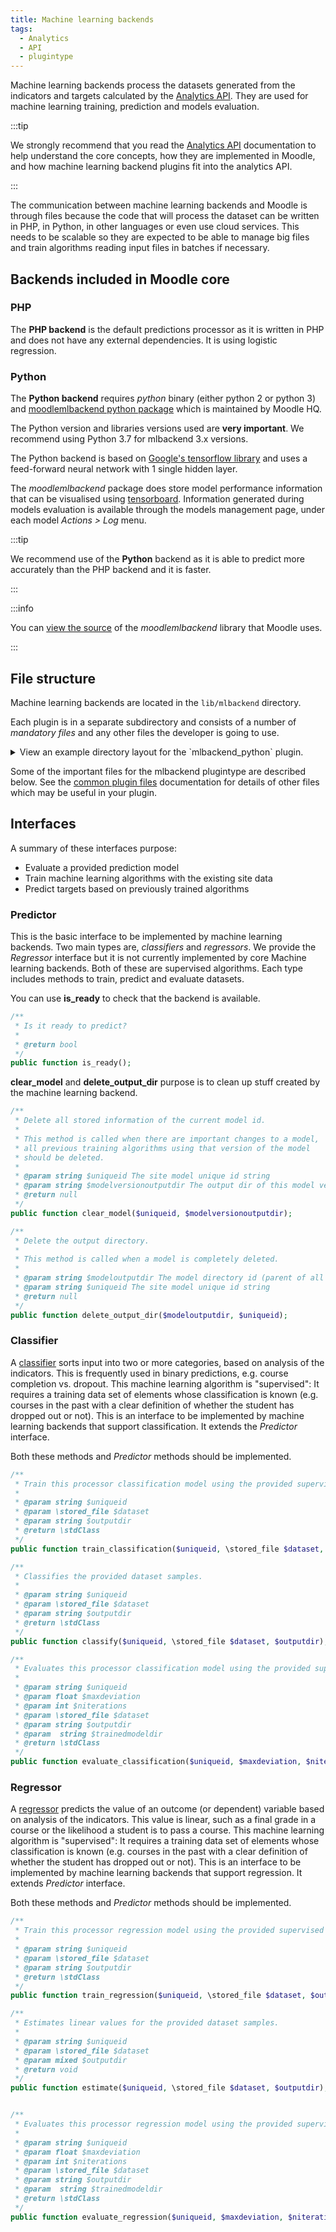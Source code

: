 ```yaml
---
title: Machine learning backends
tags:
  - Analytics
  - API
  - plugintype
---
```


<!-- cspell:ignore tensorboard -->
<!-- cspell:ignore moodlemlbackend -->

Machine learning backends process the datasets generated from the indicators and targets calculated by the [Analytics API](../../subsystems/analytics/index.md). They are used for machine learning training, prediction and models evaluation.

:::tip

We strongly recommend that you read the [Analytics API](../../subsystems/analytics/index.md) documentation to help understand the core concepts, how they are implemented in Moodle, and how machine learning backend plugins fit into the analytics API.

:::

The communication between machine learning backends and Moodle is through files because the code that will process the dataset can be written in PHP, in Python, in other languages or even use cloud services. This needs to be scalable so they are expected to be able to manage big files and train algorithms reading input files in batches if necessary.

## Backends included in Moodle core

### PHP

The **PHP backend** is the default predictions processor as it is written in PHP and does not have any external dependencies. It is using logistic regression.

### Python

The **Python backend** requires *python* binary (either python 2 or python 3) and [moodlemlbackend python package](https://pypi.python.org/pypi?name=moodlemlbackend&version=0.0.5&:action=display) which is maintained by Moodle HQ.

The Python version and libraries versions used are **very important**. We recommend using Python 3.7 for mlbackend 3.x versions.

The Python backend is based on [Google's tensorflow library](https://www.tensorflow.org/) and uses a feed-forward neural network with 1 single hidden layer.

The *moodlemlbackend* package does store model performance information that can be visualised using [tensorboard](https://www.tensorflow.org/get_started/summaries_and_tensorboard). Information generated during models evaluation is available through the models management page, under each model *Actions > Log* menu.

:::tip

We recommend use of the **Python** backend as it is able to predict more accurately than the PHP backend and it is faster.

:::

:::info

You can [view the source](https://github.com/moodlehq/moodle-mlbackend-python) of the _moodlemlbackend_ library that Moodle uses.

:::

## File structure

Machine learning backends are located in the `lib/mlbackend` directory.

Each plugin is in a separate subdirectory and consists of a number of _mandatory files_ and any other files the developer is going to use.

<details>
  <summary>View an example directory layout for the `mlbackend_python` plugin.</summary>

```console
lib/mlbackend/python
├── classes
│   ├── privacy
│   │   └── provider.php
│   └── processor.php
├── lang
│   └── en
│       └── mlbackend_python.php
├── phpunit.xml
├── settings.php
├── tests
│   └── processor_test.php
├── upgrade.txt
└── version.php
```

</details>

Some of the important files for the mlbackend plugintype are described below. See the [common plugin files](../commonfiles) documentation for details of other files which may be useful in your plugin.

## Interfaces

A summary of these interfaces purpose:

- Evaluate a provided prediction model
- Train machine learning algorithms with the existing site data
- Predict targets based on previously trained algorithms

### Predictor

This is the basic interface to be implemented by machine learning backends. Two main types are, *classifiers* and *regressors*. We provide the *Regressor* interface but it is not currently implemented by core Machine learning backends. Both of these are supervised algorithms. Each type includes methods to train, predict and evaluate datasets.

You can use **is_ready** to check that the backend is available.

```php
/**
 * Is it ready to predict?
 *
 * @return bool
 */
public function is_ready();
```

**clear_model** and **delete_output_dir** purpose is to clean up stuff created by the machine learning backend.

```php
/**
 * Delete all stored information of the current model id.
 *
 * This method is called when there are important changes to a model,
 * all previous training algorithms using that version of the model
 * should be deleted.
 *
 * @param string $uniqueid The site model unique id string
 * @param string $modelversionoutputdir The output dir of this model version
 * @return null
 */
public function clear_model($uniqueid, $modelversionoutputdir);

/**
 * Delete the output directory.
 *
 * This method is called when a model is completely deleted.
 *
 * @param string $modeloutputdir The model directory id (parent of all model versions subdirectories).
 * @param string $uniqueid The site model unique id string
 * @return null
 */
public function delete_output_dir($modeloutputdir, $uniqueid);
```

### Classifier

A [classifier](https://en.wikipedia.org/wiki/Statistical_classification) sorts input into two or more categories, based on analysis of the indicators. This is frequently used in binary predictions, e.g. course completion vs. dropout. This machine learning algorithm is "supervised": It requires a training data set of elements whose classification is known (e.g. courses in the past with a clear definition of whether the student has dropped out or not). This is an interface to be implemented by machine learning backends that support classification. It extends the *Predictor* interface.

Both these methods and *Predictor* methods should be implemented.

```php
/**
 * Train this processor classification model using the provided supervised learning dataset.
 *
 * @param string $uniqueid
 * @param \stored_file $dataset
 * @param string $outputdir
 * @return \stdClass
 */
public function train_classification($uniqueid, \stored_file $dataset, $outputdir);

/**
 * Classifies the provided dataset samples.
 *
 * @param string $uniqueid
 * @param \stored_file $dataset
 * @param string $outputdir
 * @return \stdClass
 */
public function classify($uniqueid, \stored_file $dataset, $outputdir);

/**
 * Evaluates this processor classification model using the provided supervised learning dataset.
 *
 * @param string $uniqueid
 * @param float $maxdeviation
 * @param int $niterations
 * @param \stored_file $dataset
 * @param string $outputdir
 * @param  string $trainedmodeldir
 * @return \stdClass
 */
public function evaluate_classification($uniqueid, $maxdeviation, $niterations, \stored_file $dataset, $outputdir);
```

### Regressor

A [regressor](https://en.wikipedia.org/wiki/Regression_analysis) predicts the value of an outcome (or dependent) variable based on analysis of the indicators. This value is linear, such as a final grade in a course or the likelihood a student is to pass a course. This machine learning algorithm is "supervised": It requires a training data set of elements whose classification is known (e.g. courses in the past with a clear definition of whether the student has dropped out or not). This is an interface to be implemented by machine learning backends that support regression. It extends *Predictor* interface.

Both these methods and *Predictor* methods should be implemented.

```php
/**
 * Train this processor regression model using the provided supervised learning dataset.
 *
 * @param string $uniqueid
 * @param \stored_file $dataset
 * @param string $outputdir
 * @return \stdClass
 */
public function train_regression($uniqueid, \stored_file $dataset, $outputdir);

/**
 * Estimates linear values for the provided dataset samples.
 *
 * @param string $uniqueid
 * @param \stored_file $dataset
 * @param mixed $outputdir
 * @return void
 */
public function estimate($uniqueid, \stored_file $dataset, $outputdir);


/**
 * Evaluates this processor regression model using the provided supervised learning dataset.
 *
 * @param string $uniqueid
 * @param float $maxdeviation
 * @param int $niterations
 * @param \stored_file $dataset
 * @param string $outputdir
 * @param  string $trainedmodeldir
 * @return \stdClass
 */
public function evaluate_regression($uniqueid, $maxdeviation, $niterations, \stored_file $dataset, $outputdir);
```
